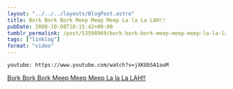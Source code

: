 ```yaml
---
layout: "../../../layouts/BlogPost.astro"
title: Bork Bork Bork Meep Meep Meep La la La LAH!!
pubDate: 2008-10-08T10:15:42+00:00
tumblr_permalink: /post/53598969/bork-bork-bork-meep-meep-meep-la-la-la-lah
tags: ["linklog"]
format: "video"
---
```


`youtube: https://www.youtube.com/watch?v=jXKUb5A1auM`

[Bork Bork Bork Meep Meep Meep La la La LAH!!][1]

[1]: https://www.youtube.com/watch?v=jXKUb5A1auM
